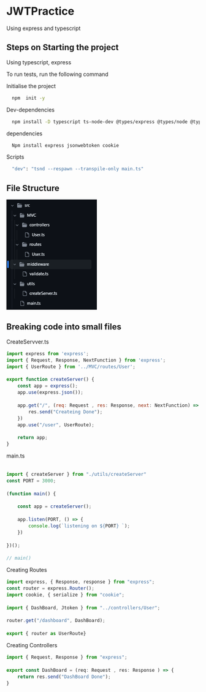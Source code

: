 # JWTPractice
Using express and typescript 


## Steps on Starting the project 

Using typescript, express 

To run tests, run the following command

Initialise the project 
```bash
  npm  init -y
```
Dev-dependencies
```bash
  npm install -D typescript ts-node-dev @types/express @types/node @types/cookie @types/jsonwebtoken
```
dependencies
```bash
  Npm install express jsonwebtoken cookie
```
Scripts
```bash
  "dev": "tsnd --respawn --transpile-only main.ts"
```

## File Structure

![App Screenshot](https://github.com/PratikPradhan987/JWTPractice/blob/main/GithubFiles/Screenshots/File-Structure.png)

## Breaking code into small files

CreateServver.ts

```javascript
import express from 'express';
import { Request, Response, NextFunction } from 'express';
import { UserRoute } from '../MVC/routes/User';

export function createServer() {
    const app = express();
    app.use(express.json());

    app.get("/", (req: Request , res: Response, next: NextFunction) => {
        res.send("Createing Done");
    })
    app.use("/user", UserRoute);

    return app;
}
```
main.ts
```javascript

import { createServer } from "./utils/createServer"
const PORT = 3000;

(function main() {

    const app = createServer();
    
    app.listen(PORT, () => {
        console.log(`listening on ${PORT} `);
    })
    
})();

// main()
```

Creating Routes
```javascript
import express, { Response, response } from "express";
const router = express.Router();
import cookie, { serialize } from "cookie";

import { DashBoard, Jtoken } from "../controllers/User";

router.get("/dashboard", DashBoard);

export { router as UserRoute}
```

Creating Controllers
```javascript
import { Request, Response } from "express";

export const DashBoard = (req: Request , res: Response ) => {
    return res.send("DashBoard Done");
}
```
